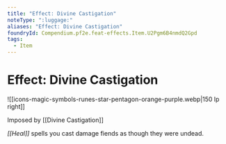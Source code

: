 ```yaml
---
title: "Effect: Divine Castigation"
noteType: ":luggage:"
aliases: "Effect: Divine Castigation"
foundryId: Compendium.pf2e.feat-effects.Item.U2Pgm6B4nmdQ2Gpd
tags:
  - Item
---
```


# Effect: Divine Castigation
![[icons-magic-symbols-runes-star-pentagon-orange-purple.webp|150 lp right]]

Imposed by [[Divine Castigation]]

_[[Heal]]_ spells you cast damage fiends as though they were undead.
